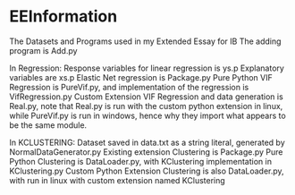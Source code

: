 # EEInformation
The Datasets and Programs used in my Extended Essay for IB
The adding program is Add.py

In Regression:
Response variables for linear regression is ys.p
Explanatory variables are xs.p
Elastic Net regression is Package.py
Pure Python VIF Regression is PureVif.py, and implementation of the regression is VifRegression.py
Custom Extension VIF Regression and data generation is Real.py, note that Real.py is run with the custom python extension in linux, while PureVif.py is run in windows, hence why they import what appears to be the same module.

In KCLUSTERING:
Dataset saved in data.txt as a string literal, generated by NormalDataGenerator.py
Existing extension Clustering is Package.py
Pure Python Clustering is DataLoader.py, with KClustering implementation in KClustering.py
Custom Python Extension Clustering is also DataLoader.py, with run in linux with custom extension named KClustering
